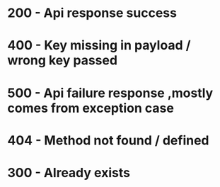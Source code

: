 
# 200 - Api response success
# 400 - Key missing in payload / wrong key passed 
# 500 - Api failure response ,mostly comes from exception case
# 404 - Method not found / defined 
# 300 - Already exists